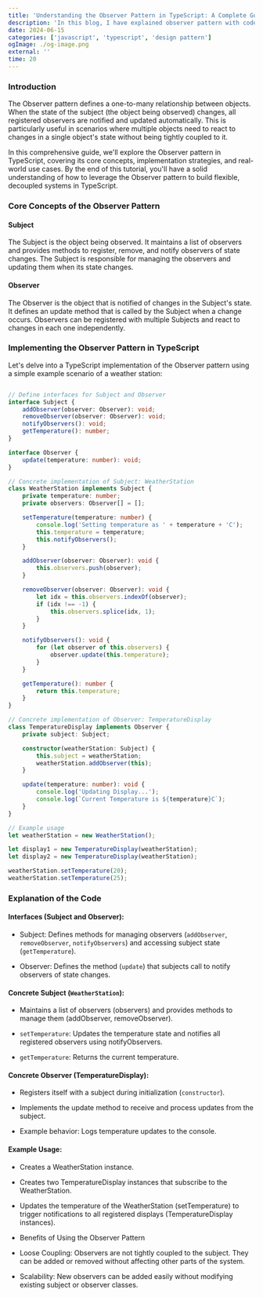 ```yaml
---
title: 'Understanding the Observer Pattern in TypeScript: A Complete Guide'
description: 'In this blog, I have explained observer pattern with code examples in typescript'
date: 2024-06-15
categories: ['javascript', 'typescript', 'design pattern']
ogImage: ./og-image.png
external: ''
time: 20
---
```


### Introduction

The Observer pattern defines a one-to-many relationship between objects. When the state of the subject (the object being observed) changes, all registered observers are notified and updated automatically. This is particularly useful in scenarios where multiple objects need to react to changes in a single object's state without being tightly coupled to it.

In this comprehensive guide, we'll explore the Observer pattern in TypeScript, covering its core concepts, implementation strategies, and real-world use cases. By the end of this tutorial, you'll have a solid understanding of how to leverage the Observer pattern to build flexible, decoupled systems in TypeScript.

### Core Concepts of the Observer Pattern

#### Subject

The Subject is the object being observed. It maintains a list of observers and provides methods to register, remove, and notify observers of state changes. The Subject is responsible for managing the observers and updating them when its state changes.

#### Observer

The Observer is the object that is notified of changes in the Subject's state. It defines an update method that is called by the Subject when a change occurs. Observers can be registered with multiple Subjects and react to changes in each one independently.

### Implementing the Observer Pattern in TypeScript

Let's delve into a TypeScript implementation of the Observer pattern using a simple example scenario of a weather station:

```ts

// Define interfaces for Subject and Observer
interface Subject {
    addObserver(observer: Observer): void;
    removeObserver(observer: Observer): void;
    notifyObservers(): void;
    getTemperature(): number;
}

interface Observer {
    update(temperature: number): void;
}

// Concrete implementation of Subject: WeatherStation
class WeatherStation implements Subject {
    private temperature: number;
    private observers: Observer[] = [];

    setTemperature(temperature: number) {
        console.log('Setting temperature as ' + temperature + 'C');
        this.temperature = temperature;
        this.notifyObservers();
    }

    addObserver(observer: Observer): void {
        this.observers.push(observer);
    }

    removeObserver(observer: Observer): void {
        let idx = this.observers.indexOf(observer);
        if (idx !== -1) {
            this.observers.splice(idx, 1);
        }
    }

    notifyObservers(): void {
        for (let observer of this.observers) {
            observer.update(this.temperature);
        }
    }

    getTemperature(): number {
        return this.temperature;
    }
}

// Concrete implementation of Observer: TemperatureDisplay
class TemperatureDisplay implements Observer {
    private subject: Subject;

    constructor(weatherStation: Subject) {
        this.subject = weatherStation;
        weatherStation.addObserver(this);
    }

    update(temperature: number): void {
        console.log('Updating Display...');
        console.log(`Current Temperature is ${temperature}C`);
    }
}

// Example usage
let weatherStation = new WeatherStation();

let display1 = new TemperatureDisplay(weatherStation);
let display2 = new TemperatureDisplay(weatherStation);

weatherStation.setTemperature(20);
weatherStation.setTemperature(25);
```

### Explanation of the Code

#### Interfaces (Subject and Observer):

- Subject: Defines methods for managing observers (`addObserver`, `removeObserver`, `notifyObservers`) and accessing subject state (`getTemperature`).

- Observer: Defines the method (`update`) that subjects call to notify observers of state changes.

#### Concrete Subject (`WeatherStation`):

- Maintains a list of observers (observers) and provides methods to manage them (addObserver, removeObserver).

- `setTemperature`: Updates the temperature state and notifies all registered observers using notifyObservers.

- `getTemperature`: Returns the current temperature.

#### Concrete Observer (TemperatureDisplay):

- Registers itself with a subject during initialization (`constructor`).

- Implements the update method to receive and process updates from the subject.

- Example behavior: Logs temperature updates to the console.

#### Example Usage:

- Creates a WeatherStation instance.

- Creates two TemperatureDisplay instances that subscribe to the WeatherStation.

- Updates the temperature of the WeatherStation (setTemperature) to trigger notifications to all registered displays (TemperatureDisplay instances).

- Benefits of Using the Observer Pattern

- Loose Coupling: Observers are not tightly coupled to the subject. They can be added or removed without affecting other parts of the system.

- Scalability: New observers can be added easily without modifying existing subject or observer classes.
